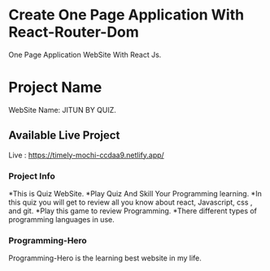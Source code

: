 # Create One Page Application With React-Router-Dom

One Page Application WebSite With React Js.

# Project Name

WebSite Name: JITUN BY QUIZ.

## Available Live Project

Live : https://timely-mochi-ccdaa9.netlify.app/

### Project Info

*This is Quiz WebSite.
*Play Quiz And Skill Your Programming learning.
*In this quiz you will get to review all you know about react, Javascript, css , and git.
*Play this game to review Programming.
\*There different types of programming languages in use.

### Programming-Hero

Programming-Hero is the learning best website in my life.
